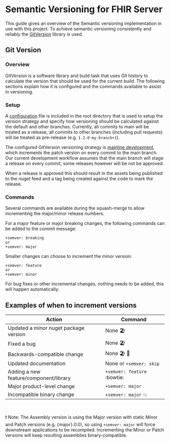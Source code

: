# Semantic Versioning for FHIR Server

This guide gives an overview of the Semantic versioning implementation in use with this project.
To achieve semantic versioning consistently and reliably the [GitVersion](https://github.com/GitTools/GitVersion) library is used.

## Git Version

### Overview
GitVersion is a software library and build task that uses Git history to calculate the version that should be used for the current build. The following sections explain how it is configured and the commands available to assist in versioning.

### Setup
A [configuration](https://github.com/microsoft/fhir-server/blob/master/GitVersion.yml) file is included in the root directory that is used to setup the version strategy and specify how versioning should be calculated against the default and other branches. Currently, all commits to main will be treated as a release, all commits to other branches (including pull requests) will be treated as pre-release (e.g. `1.2.0-my-branch+1`).

The configured GitVersion versioning strategy is [mainline development](https://gitversion.net/docs/reference/versioning-modes/mainline-development), which increments the patch version on every commit to the main branch. Our current development workflow assumes that the main branch will stage a release on every commit, some releases however will be not be approved.

When a release is approved this should result in the assets being published to the nuget feed and a tag being created against the code to mark the release.

### Commands
Several commands are available during the squash-merge to allow incrementing the major/minor release numbers.

For a major feature or major breaking changes, the following commands can be added to the commit message:
```
+semver: breaking
or
+semver: major
```

Smaller changes can choose to increment the minor version:
```
+semver: feature
or
+semver: minor
```

For bug fixes or other incremental changes, nothing needs to be added, this will happen automatically.

## Examples of when to increment versions

| Action  | Command  |
|---|---|
| Updated a minor nuget package version  | None :beach_umbrella: |
| Fixed a bug  | None :beach_umbrella: |
| Backwards-compatible change  | None :beach_umbrella: :tropical_drink: |
| Updated documentation  | None or `+semver: skip` |
| Adding a new feature/component/library | `+semver: feature` :bowtie: |
| Major product-level change | `+semver: major` |
| Incompatible binary change | `+semver: major` :boom: |
<br />

:exclamation: Note: The Assembly version is using the Major version with static Minor and Patch versions (e.g. {major}.0.0), so using `+semver: major` will force downstream applications to be recompiled. Incrementing the Minor or Patch versions will keep resulting assemblies binary-compatible.